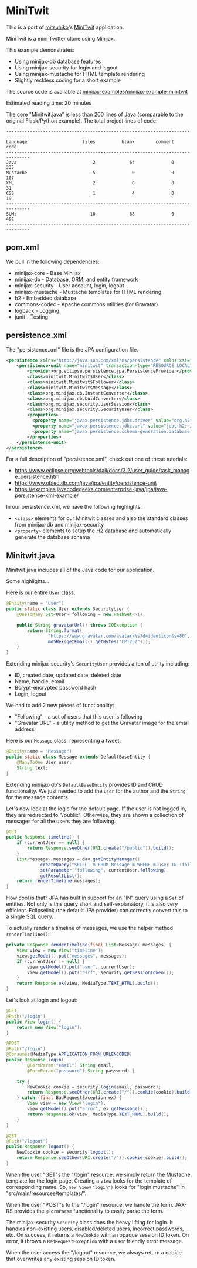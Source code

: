 
MiniTwit
========

This is a port of [mitsuhiko](https://github.com/mitsuhiko)'s [MiniTwit](https://github.com/pallets/flask/tree/master/examples/minitwit) application.

MiniTwit is a mini Twitter clone using Minijax.

This example demonstrates:

* Using minijax-db database features
* Using minijax-security for login and logout
* Using minijax-mustache for HTML template rendering
* Slightly reckless coding for a short example

The source code is available at [minijax-examples/minijax-example-minitwit](https://github.com/minijax/minijax/tree/master/minijax-examples/minijax-example-minitwit)

Estimated reading time: 20 minutes

The core "Minitwit.java" is less than 200 lines of Java (comparable to the original Flask/Python example).  The total project lines of code:

```
-------------------------------------------------------------------------------
Language                     files          blank        comment           code
-------------------------------------------------------------------------------
Java                             2             64              0            335
Mustache                         5              0              0            107
XML                              2              0              0             31
CSS                              1              4              0             19
-------------------------------------------------------------------------------
SUM:                            10             68              0            492
-------------------------------------------------------------------------------
```

pom.xml
-------

We pull in the following dependencies:
* minijax-core - Base Minijax
* minijax-db - Database, ORM, and entity framework
* minijax-security - User account, login, logout
* minijax-mustache - Mustache templates for HTML rendering
* h2 - Embedded database
* commons-codec - Apache commons utilities (for Gravatar)
* logback - Logging
* junit - Testing

persistence.xml
---------------

The "persistence.xml" file is the JPA configuration file.

```xml
<persistence xmlns="http://java.sun.com/xml/ns/persistence" xmlns:xsi="http://www.w3.org/2001/XMLSchema-instance" xsi:schemaLocation="http://java.sun.com/xml/ns/persistence http://java.sun.com/xml/ns/persistence/persistence_2_0.xsd" version="2.0">
    <persistence-unit name="minitwit" transaction-type="RESOURCE_LOCAL">
        <provider>org.eclipse.persistence.jpa.PersistenceProvider</provider>
        <class>minitwit.Minitwit$User</class>
        <class>minitwit.Minitwit$Follower</class>
        <class>minitwit.Minitwit$Message</class>
        <class>org.minijax.db.InstantConverter</class>
        <class>org.minijax.db.UuidConverter</class>
        <class>org.minijax.security.UserSession</class>
        <class>org.minijax.security.SecurityUser</class>
        <properties>
          <property name="javax.persistence.jdbc.driver" value="org.h2.Driver"/>
          <property name="javax.persistence.jdbc.url" value="jdbc:h2:~/.minijax/minitwit"/>
          <property name="javax.persistence.schema-generation.database.action" value="create" />
        </properties>
    </persistence-unit>
</persistence>
```

For a full description of "persistence.xml", check out one of these tutorials:
* <https://www.eclipse.org/webtools/dali/docs/3.2/user_guide/task_manage_persistence.htm>
* <https://www.objectdb.com/java/jpa/entity/persistence-unit>
* <https://examples.javacodegeeks.com/enterprise-java/jpa/java-persistence-xml-example/>

In our persistence.xml, we have the following highlights:
* `<class>` elements for our Minitwit classes and also the standard classes from minijax-db and minijax-security
* `<property>` elements to setup the H2 database and automatically generate the database schema

Minitwit.java
-------------

Minitwit.java includes all of the Java code for our application.

Some highlights...

Here is our entire `User` class.

```java
@Entity(name = "User")
public static class User extends SecurityUser {
    @OneToMany Set<User> following = new HashSet<>();

    public String gravatarUrl() throws IOException {
        return String.format(
                "https://www.gravatar.com/avatar/%s?d=identicon&s=80",
                md5Hex(getEmail().getBytes("CP1252")));
    }
}
```

Extending minijax-security's `SecurityUser` provides a ton of utility including:
* ID, created date, updated date, deleted date
* Name, handle, email
* Bcrypt-encrypted password hash
* Login, logout

We had to add 2 new pieces of functionality:
* "Following" - a set of users that this user is following
* "Gravatar URL" - a utility method to get the Gravatar image for the email address 

Here is our `Message` class, representing a tweet:

```java
@Entity(name = "Message")
public static class Message extends DefaultBaseEntity {
    @ManyToOne User user;
    String text;
}
```

Extending minijax-db's `DefaultBaseEntity` provides ID and CRUD functionality.  We just needed to add the `User` for the author and the `String` for the message contents.

Let's now look at the logic for the default page.  If the user is not logged in, they are redirected to "/public".  Otherwise, they are shown a collection of messages for all the users they are following.

```java
@GET
public Response timeline() {
    if (currentUser == null) {
        return Response.seeOther(URI.create("/public")).build();
    }
    List<Message> messages = dao.getEntityManager()
            .createQuery("SELECT m FROM Message m WHERE m.user IN :following ORDER BY m.id DESC", Message.class)
            .setParameter("following", currentUser.following)
            .getResultList();
    return renderTimeline(messages);
}
```

How cool is that?  JPA has built in support for an "IN" query using a `Set` of entities.  Not only is this query short and self-explanatory, it is also very efficient.  Eclipselink (the default JPA provider) can correctly convert this to a single SQL query.

To actually render a timeline of messages, we use the helper method `renderTimeline()`:

```java
private Response renderTimeline(final List<Message> messages) {
    View view = new View("timeline");
    view.getModel().put("messages", messages);
    if (currentUser != null) {
        view.getModel().put("user", currentUser);
        view.getModel().put("csrf", security.getSessionToken());
    }
    return Response.ok(view, MediaType.TEXT_HTML).build();
}
```

Let's look at login and logout:

```java
@GET
@Path("/login")
public View login() {
    return new View("login");
}

@POST
@Path("/login")
@Consumes(MediaType.APPLICATION_FORM_URLENCODED)
public Response login(
        @FormParam("email") String email,
        @FormParam("password") String password) {

    try {
        NewCookie cookie = security.login(email, password);
        return Response.seeOther(URI.create("/")).cookie(cookie).build();
    } catch (final BadRequestException ex) {
        View view = new View("login");
        view.getModel().put("error", ex.getMessage());
        return Response.ok(view, MediaType.TEXT_HTML).build();
    }
}

@GET
@Path("/logout")
public Response logout() {
    NewCookie cookie = security.logout();
    return Response.seeOther(URI.create("/")).cookie(cookie).build();
}
```

When the user "GET"s the "/login" resource, we simply return the Mustache template for the login page.  Creating a `View` looks for the template of corresponding name.  So, `new View("login")` looks for "login.mustache" in "src/main/resources/templates/".

When the user "POST"s to the "/login" resource, we handle the form.  JAX-RS provides the `@FormParam` functionality to easily parse the form.

The minijax-security `Security` class does the heavy lifting for login.  It handles non-existing users, disabled/deleted users, incorrect passwords, etc.  On success, it returns a `NewCookie` with an opaque session ID token.  On error, it throws a `BadRequestException` with a user friendly error message.

When the user access the "/logout" resource, we always return a cookie that overwrites any existing session ID token.

